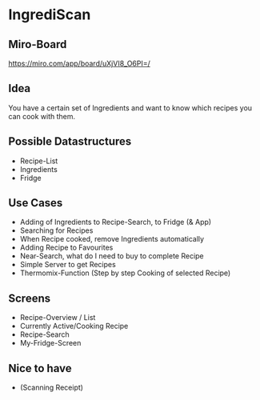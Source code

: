 # IngrediScan

## Miro-Board
https://miro.com/app/board/uXjVI8_O6PI=/

## Idea
You have a certain set of Ingredients and want to know which recipes you can cook with them.

## Possible Datastructures
- Recipe-List
- Ingredients
- Fridge

## Use Cases
- Adding of Ingredients to Recipe-Search, to Fridge (& App)
- Searching for Recipes
- When Recipe cooked, remove Ingredients automatically
- Adding Recipe to Favourites
- Near-Search, what do I need to buy to complete Recipe
- Simple Server to get Recipes
- Thermomix-Function (Step by step Cooking of selected Recipe)

## Screens
- Recipe-Overview / List
- Currently Active/Cooking Recipe
- Recipe-Search
- My-Fridge-Screen

## Nice to have
- (Scanning Receipt)
